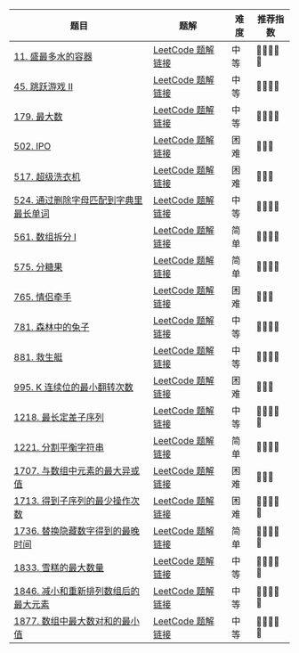 | 题目                                                         | 题解                                                         | 难度 | 推荐指数 |
| ------------------------------------------------------------ | ------------------------------------------------------------ | ---- | -------- |
| [11. 盛最多水的容器 ](https://leetcode-cn.com/problems/container-with-most-water/) | [LeetCode 题解链接](https://leetcode-cn.com/problems/container-with-most-water/solution/shua-chuan-lc-shuang-zhi-zhen-tan-xin-ji-52gf/) | 中等 | 🤩🤩🤩🤩🤩    |
| [45. 跳跃游戏 II](https://leetcode-cn.com/problems/jump-game-ii/) | [LeetCode 题解链接](https://leetcode-cn.com/problems/jump-game-ii/solution/xiang-jie-dp-tan-xin-shuang-zhi-zhen-jie-roh4/) | 中等 | 🤩🤩🤩🤩     |
| [179. 最大数](https://leetcode-cn.com/problems/largest-number/) | [LeetCode 题解链接](https://leetcode-cn.com/problems/largest-number/solution/gong-shui-san-xie-noxiang-xin-ke-xue-xi-vn86e/) | 中等 | 🤩🤩🤩🤩     |
| [502. IPO](https://leetcode-cn.com/problems/ipo/)            | [LeetCode 题解链接](https://leetcode-cn.com/problems/ipo/solution/gong-shui-san-xie-noxiang-xin-ke-xue-xi-fk1ra/) | 困难 | 🤩🤩🤩      |
| [517. 超级洗衣机](https://leetcode-cn.com/problems/super-washing-machines/) | [LeetCode 题解链接](https://leetcode-cn.com/problems/super-washing-machines/solution/gong-shui-san-xie-noxiang-xin-ke-xue-xi-mzqia/) | 困难 | 🤩🤩🤩      |
| [524. 通过删除字母匹配到字典里最长单词](https://leetcode-cn.com/problems/longest-word-in-dictionary-through-deleting/) | [LeetCode 题解链接](https://leetcode-cn.com/problems/longest-word-in-dictionary-through-deleting/solution/gong-shui-san-xie-xiang-jie-pai-xu-shuan-qi20/) | 中等 | 🤩🤩🤩🤩     |
| [561. 数组拆分 I](https://leetcode-cn.com/problems/array-partition-i/) | [LeetCode 题解链接](https://leetcode-cn.com/problems/array-partition-i/solution/jue-dui-neng-kan-dong-de-zheng-ming-fan-f7trz/) | 简单 | 🤩🤩🤩🤩     |
| [575. 分糖果](https://leetcode-cn.com/problems/distribute-candies/) | [LeetCode 题解链接](https://leetcode-cn.com/problems/distribute-candies/solution/gong-shui-san-xie-noxiang-xin-ke-xue-xi-pjjxo/) | 简单 | 🤩🤩🤩🤩     |
| [765. 情侣牵手](https://leetcode-cn.com/problems/couples-holding-hands/) | [LeetCode 题解链接](https://leetcode-cn.com/problems/couples-holding-hands/solution/liang-chong-100-de-jie-fa-bing-cha-ji-ta-26a6/) | 困难 | 🤩🤩🤩      |
| [781. 森林中的兔子](https://leetcode-cn.com/problems/rabbits-in-forest/) | [LeetCode 题解链接](https://leetcode-cn.com/problems/rabbits-in-forest/solution/gong-shui-san-xie-noxiang-xin-ke-xue-xi-v17p5/) | 中等 | 🤩🤩🤩🤩     |
| [881. 救生艇](https://leetcode-cn.com/problems/boats-to-save-people/) | [LeetCode 题解链接](https://leetcode-cn.com/problems/boats-to-save-people/solution/gong-shui-san-xie-noxiang-xin-ke-xue-xi-hosg8/) | 中等 | 🤩🤩🤩🤩     |
| [995. K 连续位的最小翻转次数](https://leetcode-cn.com/problems/minimum-number-of-k-consecutive-bit-flips/) | [LeetCode 题解链接](https://leetcode-cn.com/problems/minimum-number-of-k-consecutive-bit-flips/solution/po-su-tan-xin-jie-fa-yu-tan-xin-chai-fen-4lyy/) | 困难 | 🤩🤩🤩      |
| [1218. 最长定差子序列](https://leetcode-cn.com/problems/longest-arithmetic-subsequence-of-given-difference/) | [LeetCode 题解链接](https://leetcode-cn.com/problems/longest-arithmetic-subsequence-of-given-difference/solution/gong-shui-san-xie-jie-he-tan-xin-de-zhua-dj1k/) | 中等 | 🤩🤩🤩🤩🤩    |
| [1221. 分割平衡字符串](https://leetcode-cn.com/problems/split-a-string-in-balanced-strings/) | [LeetCode 题解链接](https://leetcode-cn.com/problems/split-a-string-in-balanced-strings/solution/gong-shui-san-xie-noxiang-xin-ke-xue-xi-wumnk/) | 简单 | 🤩🤩🤩🤩     |
| [1707. 与数组中元素的最大异或值](https://leetcode-cn.com/problems/maximum-xor-with-an-element-from-array/) | [LeetCode 题解链接](https://leetcode-cn.com/problems/maximum-xor-with-an-element-from-array/solution/gong-shui-san-xie-jie-zhe-ge-wen-ti-lai-lypqr/) | 困难 | 🤩🤩🤩      |
| [1713. 得到子序列的最少操作次数](https://leetcode-cn.com/problems/minimum-operations-to-make-a-subsequence/) | [LeetCode 题解链接](https://leetcode-cn.com/problems/minimum-operations-to-make-a-subsequence/solution/gong-shui-san-xie-noxiang-xin-ke-xue-xi-oj7yu/) | 困难 | 🤩🤩🤩🤩🤩    |
| [1736. 替换隐藏数字得到的最晚时间](https://leetcode-cn.com/problems/latest-time-by-replacing-hidden-digits/) | [LeetCode 题解链接](https://leetcode-cn.com/problems/latest-time-by-replacing-hidden-digits/solution/gong-shui-san-xie-ti-huan-yin-cang-shu-z-2l1h/) | 简单 | 🤩🤩🤩🤩🤩    |
| [1833. 雪糕的最大数量](https://leetcode-cn.com/problems/maximum-ice-cream-bars/) | [LeetCode 题解链接](https://leetcode-cn.com/problems/maximum-ice-cream-bars/solution/gong-shui-san-xie-noxiang-xin-ke-xue-xi-yrhjx/) | 中等 | 🤩🤩🤩🤩🤩    |
| [1846. 减小和重新排列数组后的最大元素](https://leetcode-cn.com/problems/maximum-element-after-decreasing-and-rearranging/) | [LeetCode 题解链接](https://leetcode-cn.com/problems/maximum-element-after-decreasing-and-rearranging/solution/gong-shui-san-xie-noxiang-xin-ke-xue-xi-yh9qt/) | 中等 | 🤩🤩🤩🤩🤩    |
| [1877. 数组中最大数对和的最小值](https://leetcode-cn.com/problems/minimize-maximum-pair-sum-in-array/) | [LeetCode 题解链接](https://leetcode-cn.com/problems/minimize-maximum-pair-sum-in-array/solution/gong-shui-san-xie-noxiang-xin-ke-xue-xi-ru29y/) | 中等 | 🤩🤩🤩🤩🤩    |

